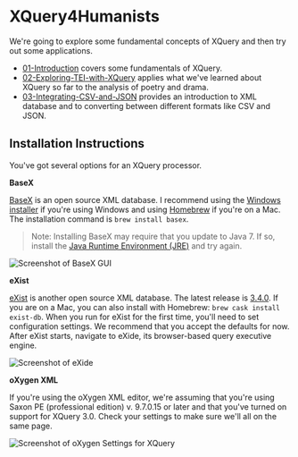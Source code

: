 # XQuery4Humanists

We're going to explore some fundamental concepts of XQuery and then try out some applications.

* [01-Introduction](01-introduction.md) covers some fundamentals of XQuery.
* [02-Exploring-TEI-with-XQuery](02-Exploring-TEI-with-XQuery.md) applies what we've learned about XQuery so far to the analysis of poetry and drama.
* [03-Integrating-CSV-and-JSON](03-Integrating-CSV-and-JSON.md) provides an introduction to XML database and to converting between different formats like CSV and JSON.

## Installation Instructions

You've got several options for an XQuery processor.

**BaseX**

[BaseX](http://basex.org/) is an open source XML database. I recommend using the [Windows installer](http://files.basex.org/releases/8.3/BaseX83.exe) if you're using Windows and using [Homebrew](http://brew.sh/) if you're on a Mac. The installation command is ```brew install basex```.

> Note: Installing BaseX may require that you update to Java 7. If so, install the [Java Runtime Environment (JRE)](https://java.com/en/download/) and try again.

![Screenshot of BaseX GUI](http://i.imgur.com/0HWtHdy.png)

**eXist**

[eXist](http://exist-db.org/exist/apps/homepage/index.html) is another open source XML database. The latest release is [3.4.0](http://exist-db.org/exist/apps/homepage/index.html#downloads). If you are on a Mac, you can also install with Homebrew: `brew cask install exist-db`. When you run for eXist for the first time, you'll need to set configuration settings. We recommend that you accept the defaults for now. After eXist starts, navigate to eXide, its browser-based query executive engine.

![Screenshot of eXide](http://i.imgur.com/BH4kCSa.png)

**oXygen XML**

 If you're using the oXygen XML editor, we're assuming that you're using Saxon PE (professional edition) v. 9.7.0.15 or later and that you've turned on support for XQuery 3.0. Check your settings to make sure we'll all on the same page.

![Screenshot of oXygen Settings for XQuery](http://i.imgur.com/dsGKvOl.png)
